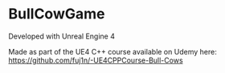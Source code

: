 # BullCowGame

Developed with Unreal Engine 4

Made as part of the UE4 C++ course available on Udemy here: https://github.com/fuj1n/-UE4CPPCourse-Bull-Cows